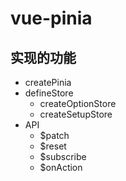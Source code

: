 # vue-pinia

## 实现的功能
- createPinia
- defineStore
  - createOptionStore
  - createSetupStore
- API
  - $patch
  - $reset
  - $subscribe
  - $onAction


  
  
